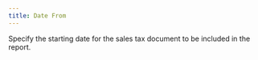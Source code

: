 ```yaml
---
title: Date From
---
```



Specify the starting date for the sales tax document to be included  in the report.
